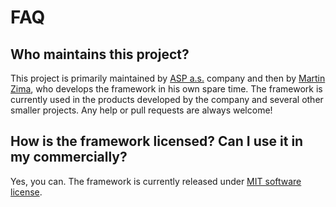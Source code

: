 # FAQ

## Who maintains this project?

This project is primarily maintained by [ASP a.s.](http://aspas.eu/) company and then by [Martin Zima](https://zimamartin.cz/), who develops the framework in his own spare time. The framework is currently used in the products developed by the company and several other smaller projects. Any help or pull requests are always welcome!

## How is the framework licensed?  Can I use it in my commercially?

Yes, you can. The framework is currently released under [MIT software license](https://github.com/revoframework/Revo/blob/develop/LICENSE).

## 

